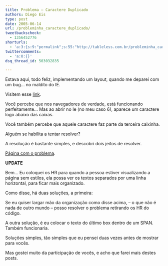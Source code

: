 ```yaml
---
title: Problema – Caractere Duplicado
authors: Diego Eis
type: post
date: 2005-06-14
url: /probleminha_caractere_duplicado/
tweetbackscheck:
  - 1356452776
shorturls:
  - 'a:3:{s:9:"permalink";s:55:"http://tableless.com.br/probleminha_caractere_duplicado";s:7:"tinyurl";s:26:"http://tinyurl.com/3mll5pc";s:4:"isgd";s:19:"http://is.gd/ikgjHX";}'
twittercomments:
  - 'a:0:{}'
dsq_thread_id: 503032835

---
```

Estava aqui, todo feliz, implementando um layout, quando me deparei com um bug&#8230; no maldito do IE. 

Visitem esse [link][1].
  
Você percebe que nos navegadores de verdade, está funcionando perfeitamente&#8230; Mas ao abrir no Ie (no meu caso 6), aparece um caractere logo abaixo das caixas.
  
Você também percebe que aquele caractere faz parte da terceira caixinha. 

Alguém se habilita a tentar resolver?
  
A resolução é bastante simples, e descobri dois jeitos de resolver. 

[Página com o problema][1]. 

**UPDATE**
  
Bem&#8230; Eu coloquei os HR para quando a pessoa estiver visualizando a página sem estilos, ela possa ver os textos separados por uma linha horizontal, para ficar mais organizado. 

Como disse, há duas soluções, a primeira:
  
Se eu quiser largar mão da organização como disse acima, &#8211; o que não é nada de outro mundo &#8211; posso resolver o problema retirando os HR do código. 

A outra solução, é eu colocar o texto do último box dentro de um SPAN. Também funcionaria. 

Soluções simples, tão simples que eu pensei duas vezes antes de mostrar para vocês.
  
Mas gostei muito da participação de vocês, e acho que farei mais destes posts.

 [1]: http://tableless.com.br/problema/letra_repetida.htm